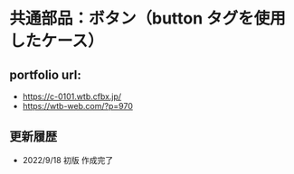 # 共通部品：ボタン（button タグを使用したケース）

## portfolio url:

- https://c-0101.wtb.cfbx.jp/
- https://wtb-web.com/?p=970

## 更新履歴

- 2022/9/18 初版 作成完了
